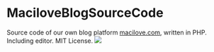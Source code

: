 # MaciloveBlogSourceCode

Source code of our own blog platform <a href="http://macilove.com" target="_blank">macilove.com</a>, written in PHP. Including editor. MIT License.
<img src="http://pleeq.com/github/macilove.jpg">
